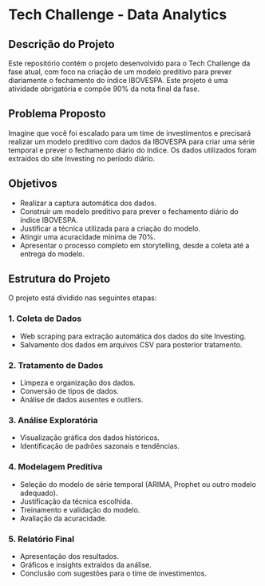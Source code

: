 # Tech Challenge - Data Analytics

## Descrição do Projeto

Este repositório contém o projeto desenvolvido para o Tech Challenge da fase atual, com foco na criação de um modelo preditivo para prever diariamente o fechamento do índice IBOVESPA. Este projeto é uma atividade obrigatória e compõe 90% da nota final da fase.

## Problema Proposto

Imagine que você foi escalado para um time de investimentos e precisará realizar um modelo preditivo com dados da IBOVESPA para criar uma série temporal e prever o fechamento diário do índice. Os dados utilizados foram extraídos do site Investing no período diário.

## Objetivos

- Realizar a captura automática dos dados.
- Construir um modelo preditivo para prever o fechamento diário do índice IBOVESPA.
- Justificar a técnica utilizada para a criação do modelo.
- Atingir uma acuracidade mínima de 70%.
- Apresentar o processo completo em storytelling, desde a coleta até a entrega do modelo.

## Estrutura do Projeto

O projeto está dividido nas seguintes etapas:

### 1. Coleta de Dados
- Web scraping para extração automática dos dados do site Investing.
- Salvamento dos dados em arquivos CSV para posterior tratamento.

### 2. Tratamento de Dados
- Limpeza e organização dos dados.
- Conversão de tipos de dados.
- Análise de dados ausentes e outliers.

### 3. Análise Exploratória
- Visualização gráfica dos dados históricos.
- Identificação de padrões sazonais e tendências.

### 4. Modelagem Preditiva
- Seleção do modelo de série temporal (ARIMA, Prophet ou outro modelo adequado).
- Justificação da técnica escolhida.
- Treinamento e validação do modelo.
- Avaliação da acuracidade.

### 5. Relatório Final
- Apresentação dos resultados.
- Gráficos e insights extraídos da análise.
- Conclusão com sugestões para o time de investimentos.


